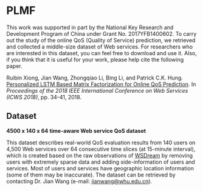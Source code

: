 # PLMF

This work was supported in part by the National Key Research and Development Program of China under Grant No. 2017YFB1400602. To carry out the study of the online QoS (Quality of Service) prediction, we retrieved and collected a middle-size dataset of Web services. For researchers who are interested in this dataset, you can feel free to download and use it. Also, if you think that it is useful for your work, please help cite the following paper.

Ruibin Xiong, Jian Wang, Zhongqiao Li, Bing Li, and Patrick C.K. Hung. [Personalized LSTM Based Matrix Factorization for Online QoS Prediction](https://ieeexplore.ieee.org/document/8456329). In _Proceedings of the 2018 IEEE International Conference on Web Services (ICWS 2018)_, pp. 34-41, 2018.

## Dataset

**4500 x 140 x 64 time-aware Web service QoS dataset**

This dataset describes real-world QoS evaluation results from 140 users on 4,500 Web services over 64 consecutive time slices (at 15-minute interval), which is created based on the raw observations of [WSDream](https://github.com/wsdream/wsdream-dataset) by removing users with extremely sparse data and adding side-information of users and services. Most of users and services have geographic location information (some of them may be inaccurate). The dataset can be retrieved by contacting Dr. Jian Wang (e-mail: jianwang@whu.edu.cn).
